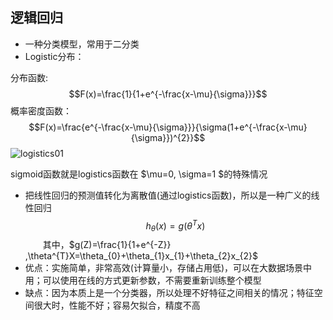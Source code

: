 ## 逻辑回归
- 一种分类模型，常用于二分类
- Logistic分布：

分布函数:
$$F(x)=\frac{1}{1+e^{-\frac{x-\mu}{\sigma}}}$$
概率密度函数：
$$F(x)=\frac{e^{-\frac{x-\mu}{\sigma}}}{\sigma(1+e^{-\frac{x-\mu}{\sigma}})^{2}}$$
![logistics01](https://github.com/ethan-sui/AI-algorithm-engineer-knowledge/blob/main/image/logistics01.png)

sigmoid函数就是logistics函数在 $\mu=0, \sigma=1 $的特殊情况
- 把线性回归的预测值转化为离散值(通过logistics函数)，所以是一种广义的线性回归
$$h_{\theta }(x)=g(\theta ^{T}x)$$
&emsp;&emsp;其中，$g(Z)=\frac{1}{1+e^{-Z}} ,\theta^{T}X=\theta_{0}+\theta_{1}x_{1}+\theta_{2}x_{2}$
- 优点：实施简单，非常高效(计算量小，存储占用低)，可以在大数据场景中用；可以使用在线的方式更新参数，不需要重新训练整个模型
- 缺点：因为本质上是一个分类器，所以处理不好特征之间相关的情况；特征空间很大时，性能不好；容易欠拟合，精度不高
